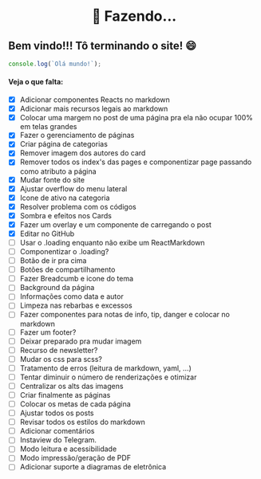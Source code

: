 <!--
title: "Início"
link: "/"
author: taffarel55
date: 22-10-2012
-->

<center>

# 🚧 Fazendo...

</center>

## Bem vindo!!! Tô terminando o site! 😄

```js
console.log(`Olá mundo!`);
```

#### Veja o que falta:

- [x] Adicionar componentes Reacts no markdown
- [x] Adicionar mais recursos legais ao markdown
- [x] Colocar uma margem no post de uma página pra ela não ocupar 100% em telas grandes
- [x] Fazer o gerenciamento de páginas
- [x] Criar página de categorias
- [x] Remover imagem dos autores do card
- [x] Remover todos os index's das pages e componentizar page passando como atributo a página
- [x] Mudar fonte do site
- [x] Ajustar overflow do menu lateral
- [x] Icone de ativo na categoria
- [x] Resolver problema com os códigos
- [x] Sombra e efeitos nos Cards
- [x] Fazer um overlay e um componente de carregando o post
- [x] Editar no GitHub
- [ ] Usar o .loading enquanto não exibe um ReactMarkdown
- [ ] Componentizar o .loading?
- [ ] Botão de ir pra cima
- [ ] Botões de compartilhamento
- [ ] Fazer Breadcumb e icone do tema
- [ ] Background da página
- [ ] Informações como data e autor
- [ ] Limpeza nas rebarbas e excessos
- [ ] Fazer componentes para notas de info, tip, danger e colocar no markdown
- [ ] Fazer um footer?
- [ ] Deixar preparado pra mudar imagem
- [ ] Recurso de newsletter?
- [ ] Mudar os css para scss?
- [ ] Tratamento de erros (leitura de markdown, yaml, ...)
- [ ] Tentar diminuir o número de renderizações e otimizar
- [ ] Centralizar os alts das imagens
- [ ] Criar finalmente as páginas
- [ ] Colocar os metas de cada página
- [ ] Ajustar todos os posts
- [ ] Revisar todos os estilos do markdown
- [ ] Adicionar comentários
- [ ] Instaview do Telegram.
- [ ] Modo leitura e acessibilidade
- [ ] Modo impressão/geração de PDF
- [ ] Adicionar suporte a diagramas de eletrônica
